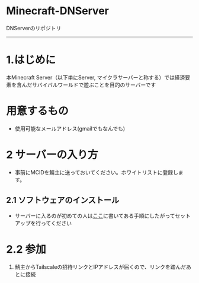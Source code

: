 # Minecraft-DNServer
DNServerのリポジトリ

---

# 1.はじめに

本Minecraft Server（以下単にServer, マイクラサーバーと称する）では経済要素を含んだサバイバルワールドで遊ぶことを目的のサーバーです

# 用意するもの
- 使用可能なメールアドレス(gmailでもなんでも)

# 2 サーバーの入り方
- 事前にMCIDを鯖主に送っておいてください。ホワイトリストに登録します。

## 2.1 ソフトウェアのインストール

- サーバーに入るのが初めての人は[ここ](startup/setup.md)に書いてある手順にしたがってセットアップを行ってください

# 2.2 参加

1. 鯖主からTailscaleの招待リンクとIPアドレスが届くので、リンクを踏んだあとに接続




